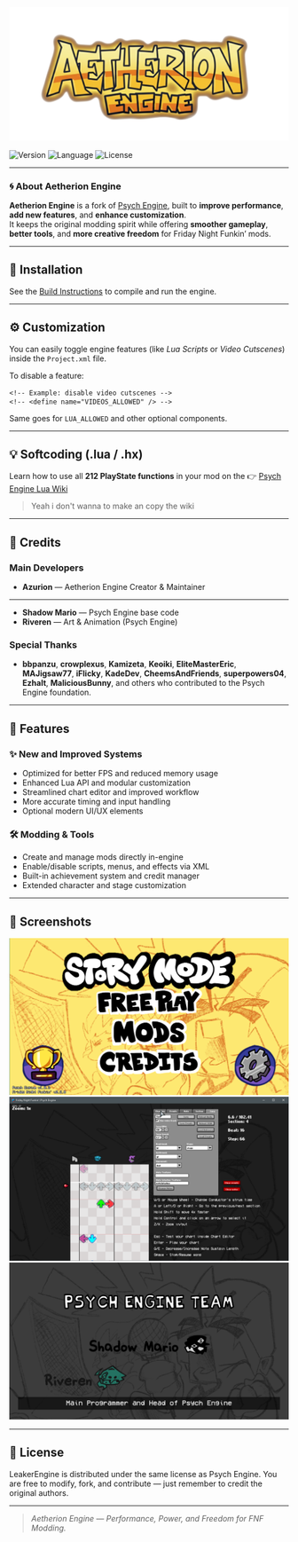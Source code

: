 ![AetherionEngine](docs/img/AetherionEngineLogo.png)

![Version](https://img.shields.io/badge/version-0.2.5-brightgreen)
![Language](https://img.shields.io/badge/made%20with-Haxe-orange)
![License](https://img.shields.io/github/license/azur-fnf/LeakerEngine)

---

### 🌀 About Aetherion Engine

**Aetherion Engine** is a fork of [Psych Engine](https://github.com/ShadowMario/FNF-PsychEngine), built to **improve performance**, **add new features**, and **enhance customization**.  
It keeps the original modding spirit while offering **smoother gameplay**, **better tools**, and **more creative freedom** for Friday Night Funkin’ mods.


---

## 🧩 Installation

See the [Build Instructions](docs/BUILDING.md) to compile and run the engine.

---

## ⚙️ Customization

You can easily toggle engine features (like *Lua Scripts* or *Video Cutscenes*) inside the `Project.xml` file.

To disable a feature:
```
<!-- Example: disable video cutscenes -->
<!-- <define name="VIDEOS_ALLOWED" /> -->
```

Same goes for `LUA_ALLOWED` and other optional components.

---

## 💡 Softcoding (.lua / .hx)

Learn how to use all **212 PlayState functions** in your mod on the
👉 [Psych Engine Lua Wiki](https://shadowmario.github.io/psychengine.lua) 
> Yeah i don't wanna to make an copy the wiki

---

## 👥 Credits

### Main Developers

* **Azurion** — Aetherion Engine Creator & Maintainer

---
* **Shadow Mario** — Psych Engine base code
* **Riveren** — Art & Animation (Psych Engine)

### Special Thanks

* **bbpanzu**, **crowplexus**, **Kamizeta**, **Keoiki**, **EliteMasterEric**, **MAJigsaw77**, **iFlicky**, **KadeDev**, **CheemsAndFriends**, **superpowers04**, **Ezhalt**, **MaliciousBunny**, and others who contributed to the Psych Engine foundation.

---

## 🚀 Features

### ✨ New and Improved Systems

* Optimized for better FPS and reduced memory usage
* Enhanced Lua API and modular customization
* Streamlined chart editor and improved workflow
* More accurate timing and input handling
* Optional modern UI/UX elements

### 🛠️ Modding & Tools

* Create and manage mods directly in-engine
* Enable/disable scripts, menus, and effects via XML
* Built-in achievement system and credit manager
* Extended character and stage customization

---

## 📸 Screenshots

![Main Menu](docs/img/MainMenu.png)
![Chart Editor](docs/img/chart.png)
![Credits Menu](docs/img/credits.png)

---

## 📜 License

LeakerEngine is distributed under the same license as Psych Engine.
You are free to modify, fork, and contribute — just remember to credit the original authors.

---

> *Aetherion Engine — Performance, Power, and Freedom for FNF Modding.*
